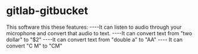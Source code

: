 # gitlab-gitbucket
This software this these features:
----It can listen to audio through your microphone and convert that audio to text.
----It can convert text from "two dollar" to "$2"
----It can convert text from "double a" to "AA"
---- It can convert "C M" to "CM"
